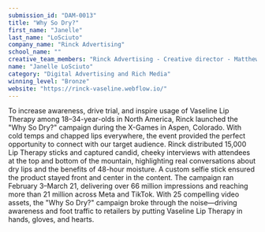 ```yaml
---
submission_id: "DAM-0013"
title: "Why So Dry?"
first_name: "Janelle"
last_name: "LoSciuto"
company_name: "Rinck Advertising"
school_name: ""
creative_team_members: "Rinck Advertising - Creative director - Matthew Ketchum Rinck Advertising - Videographer & Editor - Jake Irish Rinck Advertising - Videographer & Editor - Ofer Yakov Rinck Advertising - VP Account Services - Amanda Frost Munro Creative LLC - Creative Editor - Jamie Munro Rinck Advertising - Gaffer - Sam Monsco Rinck Advertising - Sound Mixer - Dillon Kane"
name: "Janelle LoSciuto"
category: "Digital Advertising and Rich Media"
winning_level: "Bronze"
website: "https://rinck-vaseline.webflow.io/"
---
```


To increase awareness, drive trial, and inspire usage of Vaseline Lip Therapy among 18–34-year-olds in North America, Rinck launched the "Why So Dry?" campaign during the X-Games in Aspen, Colorado. With cold temps and chapped lips everywhere, the event provided the perfect opportunity to connect with our target audience. Rinck distributed 15,000 Lip Therapy sticks and captured candid, cheeky interviews with attendees at the top and bottom of the mountain, highlighting real conversations about dry lips and the benefits of 48-hour moisture. A custom selfie stick ensured the product stayed front and center in the content. The campaign ran February 3–March 21, delivering over 66 million impressions and reaching more than 21 million across Meta and TikTok. With 25 compelling video assets, the "Why So Dry?" campaign broke through the noise—driving awareness and foot traffic to retailers by putting Vaseline Lip Therapy in hands, gloves, and hearts.
